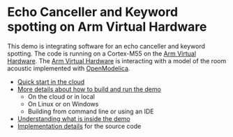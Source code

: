 # Echo Canceller and Keyword spotting on Arm Virtual Hardware

This demo is integrating software for an echo canceller and keyword spotting. The code is running on a Cortex-M55 on the [Arm Virtual Hardware](https://arm-software.github.io/AVH/main/overview/html/index.html). The  [Arm Virtual Hardware](https://arm-software.github.io/AVH/main/overview/html/index.html) is interacting with a model of the room acoustic implemented with [OpenModelica](https://www.openmodelica.org/).

- [Quick start in the cloud](Documentation/QUICKSTART.md)
- [More details about how to build and run the demo](Documentation/BUILDANDRUN.md)
  - On the cloud or in local
  - On Linux or on Windows
  - Building from command line or using an IDE
- [Understanding what is inside the demo](Documentation/BLOG.md)
- [Implementation details](ImplementationDetails.md) for the source code
